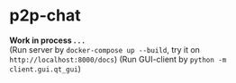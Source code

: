 # p2p-chat

**Work in process . . .**  
(Run server by `docker-compose up --build`, try it on `http://localhost:8000/docs`)
(Run GUI-client by `python -m client.gui.qt_gui`)
